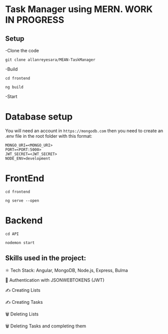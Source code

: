 # Task Manager using MERN. WORK IN PROGRESS

## Setup
-Clone the code

```
git clone allanreyesara/MEAN-TaskManager
```
-Build

```
cd frontend
```

```
ng build
```

-Start

# Database setup

You will need an account in `https://mongodb.com`  then you need to create an .env file in the root folder with this format:

```
MONGO_URI=<MONGO_URI>
PORT=<PORT:5000>
JWT_SECRET=<JWT_SECRET>
NODE_ENV=development
```

# FrontEnd

```
cd frontend
```
```
ng serve --open
```

# Backend

```
cd API
```
```
nodemon start
```

## Skills used in the project:

⚛️ Tech Stack: Angular, MongoDB, Node.js, Express, Bulma

🔐 Authentication with JSONWEBTOKENS (JWT)

✍️ Creating Lists

✍️ Creating Tasks

🗑️ Deleting Lists

🗑️ Deleting Tasks and completing them
